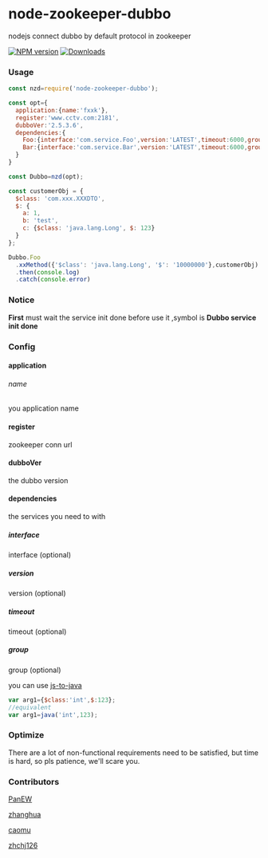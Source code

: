 # node-zookeeper-dubbo
nodejs connect dubbo by default protocol in zookeeper

[![NPM version][npm-image]][npm-url]
[![Downloads][downloads-image]][npm-url]


### Usage

```javascript
const nzd=require('node-zookeeper-dubbo');

const opt={
  application:{name:'fxxk'},
  register:'www.cctv.com:2181',
  dubboVer:'2.5.3.6',
  dependencies:{
    Foo:{interface:'com.service.Foo',version:'LATEST',timeout:6000,group:'isis'},
    Bar:{interface:'com.service.Bar',version:'LATEST',timeout:6000,group:'gcd'}
  }  
}

const Dubbo=nzd(opt);

const customerObj = {
  $class: 'com.xxx.XXXDTO',
  $: {
    a: 1,
    b: 'test',
    c: {$class: 'java.lang.Long', $: 123}
  }
};

Dubbo.Foo
  .xxMethod({'$class': 'java.lang.Long', '$': '10000000'},customerObj)
  .then(console.log)
  .catch(console.error)

```
### Notice

**First** must wait the service init done before use it ,symbol is **Dubbo service init done**

### Config
#### application
###### name
you application name
#### register
zookeeper conn url
#### dubboVer
the dubbo version
#### dependencies
the services you need to with
##### interface
interface (optional)
##### version
version (optional)
##### timeout
timeout (optional)
##### group
group (optional)




you can use  [js-to-java](https://github.com/node-modules/js-to-java)
```javascript
var arg1={$class:'int',$:123};
//equivalent
var arg1=java('int',123);
```

### Optimize

There are a lot of non-functional requirements need to be satisfied, but time is hard, so pls patience, we'll scare you.

### Contributors
[PanEW](https://github.com/p412726700)

[zhanghua](https://github.com/zhanghua499)

[caomu](https://github.com/caomu)

[zhchj126](https://github.com/zhchj126)



[npm-image]:http://img.shields.io/npm/v/node-zookeeper-dubbo.svg?style=flat-square
[npm-url]:https://npmjs.org/package/node-zookeeper-dubbo?style=flat-square
[downloads-image]:http://img.shields.io/npm/dm/node-zookeeper-dubbo.svg?style=flat-square

